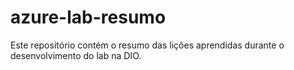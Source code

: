 # azure-lab-resumo
Este repositório contém o resumo das lições aprendidas durante o desenvolvimento do lab na DIO.
